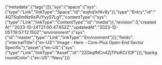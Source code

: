 {"metadata":{"tags":[]},"sys":{"space":{"sys":{"type":"Link","linkType":"Space","id":"eojhq1xf4v9y"}},"type":"Entry","id":"4Q7Sq0mNz6siPJYyyS7Lg1","contentType":{"sys":{"type":"Link","linkType":"ContentType","id":"media"}},"revision":3,"createdAt":"2023-10-24T21:00:47.652Z","updatedAt":"2023-12-05T19:57:12.150Z","environment":{"sys":{"id":"master","type":"Link","linkType":"Environment"}}},"fields":{"internalTitle":{"en-US":"Image - Hero - Core-Plus Open-End Sector Specific"},"asset":{"en-US":{"sys":{"type":"Link","linkType":"Asset","id":"2ZGkqfNCn4ZjTPsiKCr1GF"}}},"backgroundColor":{"en-US":"Navy"}}}